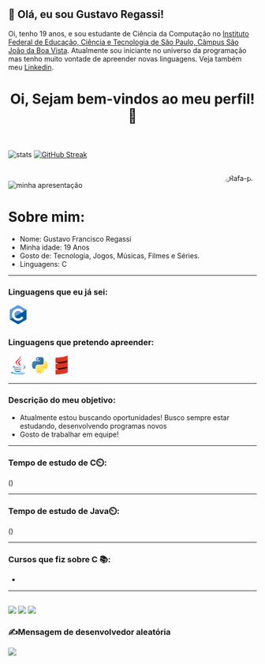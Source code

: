  ## :space_invader: Olá, eu sou Gustavo Regassi!

Oi, tenho 19 anos, e sou estudante de Ciência da Computação no [Instituto Federal de Educação, Ciência e Tecnologia de São Paulo, Câmpus São João da Boa Vista](https://www.sbv.ifsp.edu.br/). Atualmente sou iniciante no universo da programação mas tenho muito vontade de apreender novas linguagens. Veja também meu [Linkedin](https://www.linkedin.com/in/gustavo-francisco-regassi-1b747725a/).


<h1 align="center"
    <p>
Oi, Sejam bem-vindos ao meu perfil! 👋
<br>
<br>

   
</h1>

![stats](https://github-readme-stats.vercel.app/api?username=gustavoregassi&show_icons=true&theme=tokyonight)
[![GitHub Streak](http://github-readme-streak-stats.herokuapp.com?user=gustavoregassi&theme=tokyonight)](https://git.io/streak-stats)

<div style="display: inline_block"><br>
<img align="right" alt="Rafa-pic" height="180" style="border-radius:80px;" 
src="https://gist.githubusercontent.com/MedRedha/fd8e2481bde2610c96b9aafde543879c/raw/88624e8d31c4295973dcb7c900dacf0edc0a6d99/coding.gif">
</div>

![minha apresentação](https://img.shields.io/static/v1?label=SOBRE-MIM&message=GITHUB&color=<COLOR>&style=<STYLE>&logo=<LOGO>)

# Sobre mim:
- Nome: Gustavo Francisco Regassi
- Minha idade: 19 Anos
- Gosto de: Tecnologia, Jogos, Músicas, Filmes e Séries.
- Linguagens: C 
<hr>

### Linguagens que eu já sei:
<code><img width="40px" src="https://raw.githubusercontent.com/devicons/devicon/master/icons/c/c-original.svg" title = "JavaScript"/></code>

  
### Linguagens que pretendo apreender:
<code><img width="40px" src="https://raw.githubusercontent.com/devicons/devicon/master/icons/java/java-original.svg" title = "Typescript"/></code>
<code><img width="40px" src="https://raw.githubusercontent.com/devicons/devicon/master/icons/python/python-original.svg" title = "Typescript"/></code>
<code><img width="40px" src="https://raw.githubusercontent.com/devicons/devicon/master/icons/scala/scala-original.svg" title = "Typescript"/></code>

    
</div>
<hr>

### Descrição do meu objetivo:
- Atualmente estou buscando oportunidades! Busco sempre estar estudando, desenvolvendo programas novos
- Gosto de trabalhar em equipe!
<hr>

### Tempo de estudo de C⏲️:
()
<hr>

### Tempo de estudo de Java⏲️:
()
<hr>

### Cursos que fiz sobre C 📚:

- 

<hr>


##

<div>
  <a href="https://www.instagram.com/gustavo_regassi/" target="_blank"><img src="https://img.shields.io/badge/-Instagram-%23E4405F?style=for-the-badge&logo=instagram&logoColor=white" target="_blank"></a>
  <a href = "mailto:contatogustavofranciscoregassi@gmail.com"><img src="https://img.shields.io/badge/-Gmail-%23333?style=for-the-badge&logo=gmail&logoColor=white" target="_blank"></a>
  <a href="https://www.linkedin.com/in/gustavo-francisco-regassi-1b747725a/" target="_blank"><img src="https://img.shields.io/badge/-LinkedIn-%230077B5?style=for-the-badge&logo=linkedin&logoColor=white" target="_blank"></a> 

</div>


### ✍️Mensagem de desenvolvedor aleatória
![](https://quotes-github-readme.vercel.app/api?type=horizontal&theme=dark)

